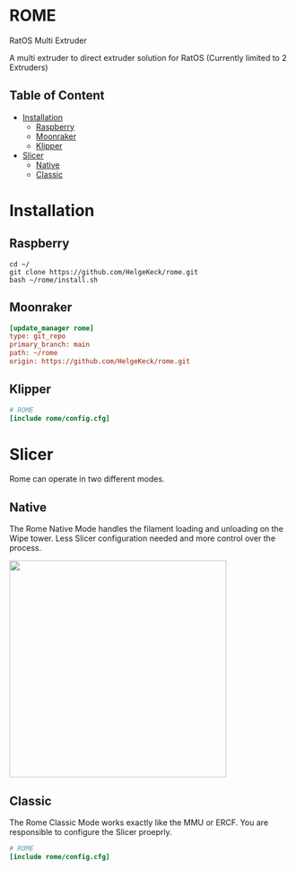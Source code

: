 # ROME
RatOS Multi Extruder

A multi extruder to direct extruder solution for RatOS
(Currently limited to 2 Extruders)

## Table of Content
- [Installation](#installation)
    - [Raspberry](#raspberry)
    - [Moonraker](#moonraker)
    - [Klipper](#klipper)
- [Slicer](#slicer)
    - [Native](#native)
    - [Classic](#classic)
 
# Installation

## Raspberry
```
cd ~/
git clone https://github.com/HelgeKeck/rome.git
bash ~/rome/install.sh
```

## Moonraker
```ini
[update_manager rome]
type: git_repo
primary_branch: main
path: ~/rome
origin: https://github.com/HelgeKeck/rome.git
```

## Klipper 
```ini
# ROME
[include rome/config.cfg]
```

# Slicer 

Rome can operate in two different modes.

## Native 

The Rome Native Mode handles the filament loading and unloading on the Wipe tower. Less Slicer configuration needed and more control over the process.

<img src="https://github.com/HelgeKeck/rome/blob/main/img/slicer_capabilities.jpg" alt="" width="387"/>

## Classic

The Rome Classic Mode works exactly like the MMU or ERCF. You are responsible to configure the Slicer proeprly.

```ini
# ROME
[include rome/config.cfg]
```
